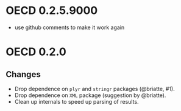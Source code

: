# OECD 0.2.5.9000
* use github comments to make it work again

# OECD 0.2.0

## Changes

* Drop dependence on `plyr` and `stringr` packages (@briatte, #1).
* Drop dependence on `XML` package (suggestion by @briatte).
* Clean up internals to speed up parsing of results.